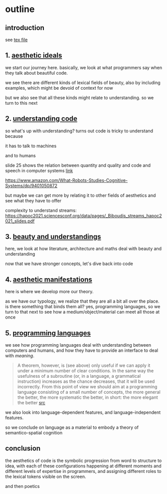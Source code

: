 # outline

## introduction

see [tex file](../redaction/introduction.tex)

## 1. [aesthetic ideals](./ideals.md)

we start our journey here. basically, we look at what programmers say when they talk about beautiful code.

we see there are different kinds of lexical fields of beauty, also by including examples, which might be devoid of context for now

but we also see that all these kinds might relate to understanding. so we turn to this next

## 2. [understanding code](./understanding_code.md)

so what's up with understanding? turns out code is tricky to understand because

it has to talk to machines

and to humans

slide 25 shows the relation between quantity and quality and code and speech in computer systems [link](https://hapoc2021.sciencesconf.org/data/pages/_Hildebrandt_written_and_coded_speech_acts.pdf)

https://www.amazon.com/What-Robots-Studies-Cognitive-Systems/dp/9401050872

but maybe we can get more by relating it to other fields of aesthetics and see what they have to offer

complexity to understand streams: https://hapoc2021.sciencesconf.org/data/pages/_Biboudis_streams_hapoc2021_slides.pdf

## 3. [beauty and understandings](./understanding_beauty.md)

here, we look at how literature, architecture and maths deal with beauty and understanding

now that we have stronger concepts, let's dive back into code

## 4. [aesthetic manifestations](./concrete.md)

here is where we develop more our theory.

as we have our typology, we realize that they are all a bit all over the place. is there something that binds them all? yes, programming languages, so we turn to that next to see how a medium/object/material can meet all those at once

## 5. [programming languages](./programming_languages.md)

we see how programming languages deal with understanding between computers and humans, and how they have to provide an interface to deal with _meaning_.

> A theorem, however, is (see above) only useful if we can apply it under a minimum number of clear conditions. In the same way the usefulness of a subroutine (or, in a language, a grammatical instruction) increases as the chance decreases, that it will be used incorrectly. From this point of view we should aim at a programming language consisting of a small number of concepts, the more general the better, the more systematic the better, in short: the more elegant the better [src](https://www.cs.utexas.edu/users/EWD/transcriptions/MCreps/MR34.html)

we also look into language-dependent features, and language-independent features.

so we conclude on language as a material to embody a theory of semantico-spatial cognition

## conclusion

the aesthetics of code is the symbolic progression from word to structure to idea, with each of these configurations happening at different moments and different levels of expertise in programmers, and assigning different roles to the lexical tokens visible on the screen.

and then poetics